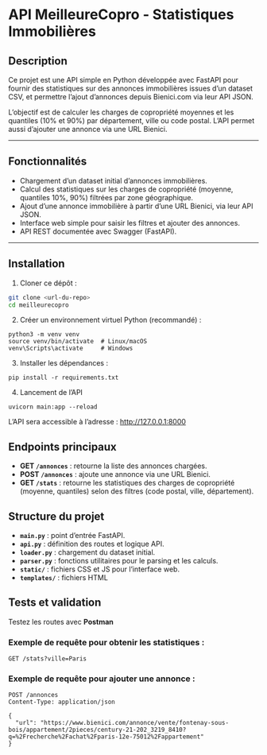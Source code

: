 # API MeilleureCopro - Statistiques Immobilières

## Description

Ce projet est une API simple en Python développée avec FastAPI pour fournir des statistiques sur des annonces immobilières issues d’un dataset CSV, et permettre l’ajout d’annonces depuis Bienici.com via leur API JSON.

L’objectif est de calculer les charges de copropriété moyennes et les quantiles (10% et 90%) par département, ville ou code postal. L’API permet aussi d’ajouter une annonce via une URL Bienici.

---

## Fonctionnalités

- Chargement d’un dataset initial d’annonces immobilières.
- Calcul des statistiques sur les charges de copropriété (moyenne, quantiles 10%, 90%) filtrées par zone géographique.
- Ajout d’une annonce immobilière à partir d’une URL Bienici, via leur API JSON.
- Interface web simple pour saisir les filtres et ajouter des annonces.
- API REST documentée avec Swagger (FastAPI).

---

## Installation

1. Cloner ce dépôt :

```bash
git clone <url-du-repo>
cd meilleurecopro
```
2. Créer un environnement virtuel Python (recommandé) :
```
python3 -m venv venv
source venv/bin/activate  # Linux/macOS
venv\Scripts\activate     # Windows
```
3. Installer les dépendances :
```
pip install -r requirements.txt
```

4. Lancement de l’API
```
uvicorn main:app --reload 
```


L’API sera accessible à l’adresse : http://127.0.0.1:8000

## Endpoints principaux

- **GET `/annonces`** : retourne la liste des annonces chargées.
- **POST `/annonces`** : ajoute une annonce via une URL Bienici.
- **GET `/stats`** : retourne les statistiques des charges de copropriété (moyenne, quantiles) selon des filtres (code postal, ville, département).

## Structure du projet

- **`main.py`** : point d’entrée FastAPI.
- **`api.py`** : définition des routes et logique API.
- **`loader.py`** : chargement du dataset initial.
- **`parser.py`** : fonctions utilitaires pour le parsing et les calculs.
- **`static/`** : fichiers CSS et JS pour l’interface web.
- **`templates/`** : fichiers HTML 

## Tests et validation

Testez les routes avec **Postman**

### Exemple de requête pour obtenir les statistiques :

```http
GET /stats?ville=Paris
```

### Exemple de requête pour ajouter une annonce :
```
POST /annonces
Content-Type: application/json

{
  "url": "https://www.bienici.com/annonce/vente/fontenay-sous-bois/appartement/2pieces/century-21-202_3219_8410?q=%2Frecherche%2Fachat%2Fparis-12e-75012%2Fappartement"
}
